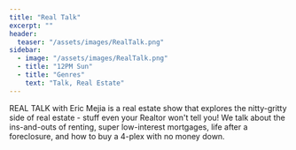 ```yaml
---
title: "Real Talk"
excerpt: ""
header:
  teaser: "/assets/images/RealTalk.png"
sidebar:
  - image: "/assets/images/RealTalk.png"
  - title: "12PM Sun"
  - title: "Genres"
    text: "Talk, Real Estate"
---
```


REAL TALK with Eric Mejia is a real estate show that explores the nitty-gritty side of real estate - stuff even your Realtor won't tell you! We talk about the ins-and-outs of renting, super low-interest mortgages, life after a foreclosure, and how to buy a 4-plex with no money down.
